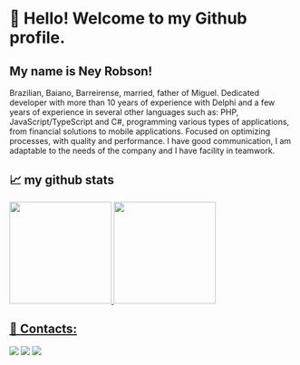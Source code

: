 # 👋 Hello! Welcome to my Github profile.
## My name is Ney Robson!

<div>
  <p>
  Brazilian, Baiano, Barreirense, married, father of Miguel. Dedicated developer with more than 10 years of experience with Delphi and a few years of experience in several other languages such as: PHP, JavaScript/TypeScript and C#, programming various types of applications, from financial solutions to mobile applications. Focused on optimizing processes, with quality and performance. I have good communication, I am adaptable to the needs of the company and I have facility in teamwork.
  </p>
</div>

## 📈 my github stats

<div>
<a href="https://github.com/neyrobson-dev">
<img height="180em" src="https://github-readme-stats.vercel.app/api/top-langs/?username=neyrobson-dev&layout=compact&langs_count=7&theme=dracula"/>
<img height="180em" src="https://github-readme-stats.vercel.app/api?username=neyrobson-dev&show_icons=true&theme=dracula&include_all_commits=true&count_private=true"/>
</div>

## 💬 Contacts:

<div>
<a href="https://www.instagram.com/neyrobsondm/" target="_blank"><img src="https://img.shields.io/badge/-Instagram-%23E4405F?style=for-the-badge&logo=instagram&logoColor=white" target="_blank"></a>
<a href = "mailto:neyrobson.dev@gmail.com"><img src="https://img.shields.io/badge/Gmail-D14836?style=for-the-badge&logo=gmail&logoColor=white" target="_blank"></a>
<a href="https://www.linkedin.com/in/ney-robson-araujo-49944675/" target="_blank"><img src="https://img.shields.io/badge/-LinkedIn-%230077B5?style=for-the-badge&logo=linkedin&logoColor=white" target="_blank"></a>   
</div>

